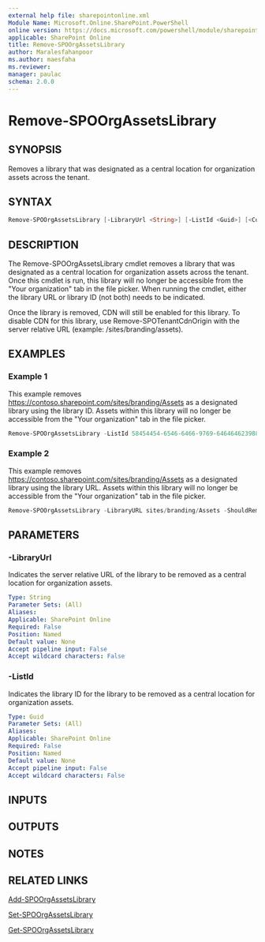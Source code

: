 ```yaml
---
external help file: sharepointonline.xml
Module Name: Microsoft.Online.SharePoint.PowerShell
online version: https://docs.microsoft.com/powershell/module/sharepoint-online/remove-spoorgassetslibrary
applicable: SharePoint Online
title: Remove-SPOOrgAssetsLibrary
author: Maralesfahanpoor
ms.author: maesfaha
ms.reviewer:
manager: paulac
schema: 2.0.0
---
```


# Remove-SPOOrgAssetsLibrary

## SYNOPSIS

Removes a library that was designated as a central location for organization assets across the tenant.

## SYNTAX

```powershell
Remove-SPOOrgAssetsLibrary [-LibraryUrl <String>] [-ListId <Guid>] [<CommonParameters>]
```

## DESCRIPTION

The Remove-SPOOrgAssetsLibrary cmdlet removes a library that was designated as a central location for organization assets across the tenant. Once this cmdlet is run, this library will no longer be accessible from the "Your organization" tab in the file picker. When running the cmdlet, either the library URL or library ID (not both) needs to be indicated.

Once the library is removed, CDN will still be enabled for this library. To disable CDN for this library, use Remove-SPOTenantCdnOrigin with the server relative URL (example: /sites/branding/assets).

## EXAMPLES

### Example 1

This example removes https://contoso.sharepoint.com/sites/branding/Assets as a designated library using the library ID. Assets within this library will no longer be accessible from the "Your organization" tab in the file picker.

```powershell
Remove-SPOOrgAssetsLibrary -ListId 58454454-6546-6466-9769-646464623988
```

### Example 2

This example removes https://contoso.sharepoint.com/sites/branding/Assets as a designated library using the library URL. Assets within this library will no longer be accessible from the "Your organization" tab in the file picker.

```powershell
Remove-SPOOrgAssetsLibrary -LibraryURL sites/branding/Assets -ShouldRemoveFromCdn $true
```

## PARAMETERS

### -LibraryUrl

Indicates the server relative URL of the library to be removed as a central location for organization assets.

```yaml
Type: String
Parameter Sets: (All)
Aliases:
Applicable: SharePoint Online
Required: False
Position: Named
Default value: None
Accept pipeline input: False
Accept wildcard characters: False
```

### -ListId

Indicates the library ID for the library to be removed as a central location for organization assets.

```yaml
Type: Guid
Parameter Sets: (All)
Aliases:
Applicable: SharePoint Online
Required: False
Position: Named
Default value: None
Accept pipeline input: False
Accept wildcard characters: False
```

## INPUTS

## OUTPUTS

## NOTES

## RELATED LINKS

[Add-SPOOrgAssetsLibrary](https://docs.microsoft.com/powershell/module/sharepoint-online/add-spoorgassetslibrary?view=sharepoint-ps)

[Set-SPOOrgAssetsLibrary](https://docs.microsoft.com/powershell/module/sharepoint-online/set-spoorgassetslibrary?view=sharepoint-ps)

[Get-SPOOrgAssetsLibrary](https://docs.microsoft.com/powershell/module/sharepoint-online/get-spoorgassetslibrary?view=sharepoint-ps)
